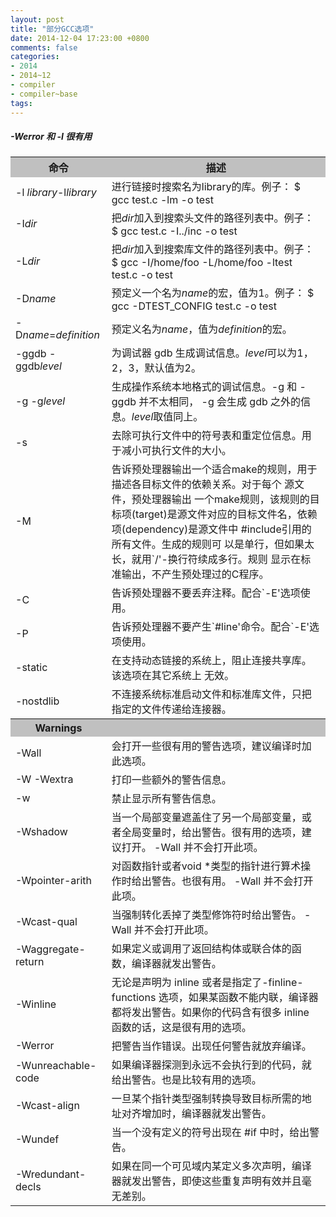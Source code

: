 ```yaml
---
layout: post
title: "部分GCC选项"
date: 2014-12-04 17:23:00 +0800
comments: false
categories:
- 2014
- 2014~12
- compiler
- compiler~base
tags:
---
```

##### -Werror 和 -I 很有用  

<table>
<tr bgcolor="#c0c0c0">
<th>命令</th><th>描述</th>
</tr>
<tr>
<td>-l&nbsp;<em>library</em>-l<em>library</em></td>
<td>进行链接时搜索名为library的库。例子： $ gcc test.c -lm -o test</td>
</tr>
<tr>
<td>-I<em>dir</em></td>
<td>把<em>dir</em>加入到搜索头文件的路径列表中。例子： $ gcc test.c -I../inc -o test</td>
</tr>
<tr>
<td>-L<em>dir</em></td>
<td>把<em>dir</em>加入到搜索库文件的路径列表中。例子： $ gcc -I/home/foo -L/home/foo -ltest test.c -o test</td>
</tr>
<tr>
<td>-D<em>name</em></td>
<td>预定义一个名为<em>name</em>的宏，值为1。例子： $ gcc -DTEST_CONFIG test.c -o test</td>
</tr>
<tr>
<td>-D<em>name</em>=<em>definition</em></td>
<td>预定义名为<em>name</em>，值为<em>definition</em>的宏。</td>
</tr>
<tr>
<td>-ggdb&nbsp;-ggdb<em>level</em></td>
<td>为调试器 gdb 生成调试信息。<em>level</em>可以为1，2，3，默认值为2。</td>
</tr>
<tr>
<td>-g&nbsp;-g<em>level</em></td>
<td>生成操作系统本地格式的调试信息。-g 和 -ggdb 并不太相同， -g 会生成 gdb 之外的信息。<em>level</em>取值同上。</td>
</tr>
<tr>
<td>-s</td>
<td>去除可执行文件中的符号表和重定位信息。用于减小可执行文件的大小。</td>
</tr>
<tr>
<td>-M</td>
<td>告诉预处理器输出一个适合make的规则，用于描述各目标文件的依赖关系。对于每个 源文件，预处理器输出 一个make规则，该规则的目标项(target)是源文件对应的目标文件名，依赖项(dependency)是源文件中 #include引用的所有文件。生成的规则可 以是单行，但如果太长，就用`/'-换行符续成多行。规则 显示在标准输出，不产生预处理过的C程序。</td>
</tr>
<tr>
<td>-C</td>
<td>告诉预处理器不要丢弃注释。配合`-E'选项使用。</td>
</tr>
<tr>
<td>-P</td>
<td>告诉预处理器不要产生`#line'命令。配合`-E'选项使用。</td>
</tr>
<tr>
<td>-static</td>
<td>在支持动态链接的系统上，阻止连接共享库。该选项在其它系统上 无效。</td>
</tr>
<tr>
<td>-nostdlib</td>
<td>不连接系统标准启动文件和标准库文件，只把指定的文件传递给连接器。</td>
</tr>
<tr bgcolor="#c0c0c0">
<th>Warnings</th><th></th>
</tr>
<tr>
<td>-Wall</td>
<td>会打开一些很有用的警告选项，建议编译时加此选项。</td>
</tr>
<tr>
<td>-W&nbsp;-Wextra</td>
<td>打印一些额外的警告信息。</td>
</tr>
<tr>
<td>-w</td>
<td>禁止显示所有警告信息。</td>
</tr>
<tr>
<td>-Wshadow</td>
<td>当一个局部变量遮盖住了另一个局部变量，或者全局变量时，给出警告。很有用的选项，建议打开。 -Wall 并不会打开此项。</td>
</tr>
<tr>
<td>-Wpointer-arith</td>
<td>对函数指针或者void *类型的指针进行算术操作时给出警告。也很有用。 -Wall 并不会打开此项。</td>
</tr>
<tr>
<td>-Wcast-qual</td>
<td>当强制转化丢掉了类型修饰符时给出警告。 -Wall 并不会打开此项。</td>
</tr>
<tr>
<td>-Waggregate-return</td>
<td>如果定义或调用了返回结构体或联合体的函数，编译器就发出警告。</td>
</tr>
<tr>
<td>-Winline</td>
<td>无论是声明为 inline 或者是指定了-finline-functions 选项，如果某函数不能内联，编译器都将发出警告。如果你的代码含有很多 inline 函数的话，这是很有用的选项。</td>
</tr>
<tr>
<td>-Werror</td>
<td>把警告当作错误。出现任何警告就放弃编译。</td>
</tr>
<tr>
<td>-Wunreachable-code</td>
<td>如果编译器探测到永远不会执行到的代码，就给出警告。也是比较有用的选项。</td>
</tr>
<tr>
<td>-Wcast-align</td>
<td>一旦某个指针类型强制转换导致目标所需的地址对齐增加时，编译器就发出警告。</td>
</tr>
<tr>
<td>-Wundef</td>
<td>当一个没有定义的符号出现在 #if 中时，给出警告。</td>
</tr>
<tr>
<td>-Wredundant-decls</td>
<td>如果在同一个可见域内某定义多次声明，编译器就发出警告，即使这些重复声明有效并且毫无差别。</td>
</tr>
</table>


